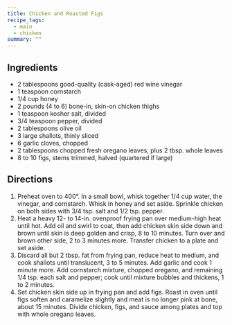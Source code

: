 ```yaml
---
title: Chicken and Roasted Figs
recipe_tags:
  - main
  - chicken
summary: ""
---
```


## Ingredients

* 2 tablespoons good-quality (cask-aged) red wine vinegar
* 1 teaspoon cornstarch
* 1/4 cup honey
* 2 pounds (4 to 6) bone-in, skin-on chicken thighs
* 1 teaspoon kosher salt, divided
* 3/4 teaspoon pepper, divided
* 2 tablespoons olive oil
* 3 large shallots, thinly sliced
* 6 garlic cloves, chopped
* 2 tablespoons chopped fresh oregano leaves, plus 2 tbsp. whole leaves
* 8 to 10 figs, stems trimmed, halved (quartered if large)

## Directions

1. Preheat oven to 400°. In a small bowl, whisk together 1/4 cup water, the vinegar, and cornstarch. Whisk in honey and set aside. Sprinkle chicken on both sides with 3/4 tsp. salt and 1/2 tsp. pepper.
1. Heat a heavy 12- to 14-in. ovenproof frying pan over medium-high heat until hot. Add oil and swirl to coat, then add chicken skin side down and brown until skin is deep golden and crisp, 8 to 10 minutes. Turn over and brown other side, 2 to 3 minutes more. Transfer chicken to a plate and set aside.
1. Discard all but 2 tbsp. fat from frying pan, reduce heat to medium, and cook shallots until translucent, 3 to 5 minutes. Add garlic and cook 1 minute more. Add cornstarch mixture, chopped oregano, and remaining 1/4 tsp. each salt and pepper; cook until mixture bubbles and thickens, 1 to 2 minutes.
1. Set chicken skin side up in frying pan and add figs. Roast in oven until figs soften and caramelize slightly and meat is no longer pink at bone, about 15 minutes. Divide chicken, figs, and sauce among plates and top with whole oregano leaves.